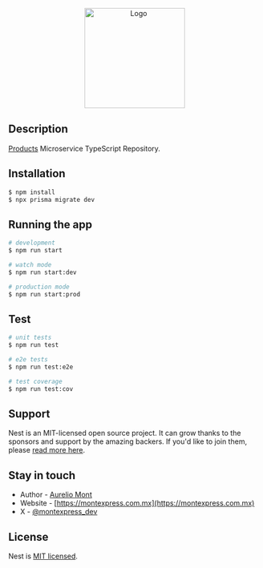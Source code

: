<p align="center">
  <a href="https://montexpress.com.mx/" target="blank"><img src="https://montexpress.com.mx/logomark.svg" width="200" alt="Logo" /></a>
</p>



## Description

[Products](https://github.com/aurelio-mont/products-ms) Microservice TypeScript Repository.

## Installation

```bash
$ npm install
$ npx prisma migrate dev
```

## Running the app

```bash
# development
$ npm run start

# watch mode
$ npm run start:dev

# production mode
$ npm run start:prod
```

## Test

```bash
# unit tests
$ npm run test

# e2e tests
$ npm run test:e2e

# test coverage
$ npm run test:cov
```

## Support

Nest is an MIT-licensed open source project. It can grow thanks to the sponsors and support by the amazing backers. If you'd like to join them, please [read more here](https://docs.nestjs.com/support).

## Stay in touch

- Author - [Aurelio Mont](https://aureliomont.com)
- Website - [https://montexpress.com.mx](https://montexpress.com.mx)
- X - [@montexpress_dev](https://x.com/montexpress_dev)

## License

Nest is [MIT licensed](LICENSE).
